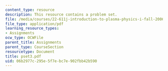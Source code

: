 ```yaml
---
content_type: resource
description: This resource contains a problem set.
file: /media/courses/22-611j-introduction-to-plasma-physics-i-fall-2006/06b2977c295e5f7ebc7e902fbb42b590_pset3.pdf
file_type: application/pdf
learning_resource_types:
- Assignments
ocw_type: OCWFile
parent_title: Assignments
parent_type: CourseSection
resourcetype: Document
title: pset3.pdf
uid: 06b2977c-295e-5f7e-bc7e-902fbb42b590
---
```

